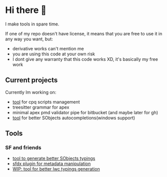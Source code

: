 # Hi there 👋

I make tools in spare time.

If one of my repo doesn't have license, it means that you are free to use it in any way you want, but:
- derivative works can't mention me
- you are using this code at your own risk 
- I dont give any warranty that this code works XD, it's basically my free work

## Current projects

Currently Im working on:
- [tool](https://github.com/Ziemniakoss/sfdx-cpq-scripts-deployment) for cpq scripts management
- treesitter grammar for apex
- minimal apex pmd validator pipe for bitbucket (and maybe later for gh)
- [tool](https://github.com/Ziemniakoss/apex-sobjects-typings-generator) for better SObjects autocompletions(windows support)


## Tools

### SF and friends

- [tool to generate better SObjects typings](https://github.com/Ziemniakoss/apex-sobjects-typings-generator)
- [sfdx plugin for metadata manipulation](https://github.com/Ziemniakoss/sfdx-metadata-utils)
- [WIP: tool for better lwc typings generation](https://github.com/Ziemniakoss/lwc-typings-generator)
